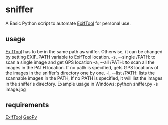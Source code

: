 # sniffer

A Basic Python script to automate [ExifTool](https://github.com/exiftool/exiftool) for personal use.

## usage
[ExifTool](https://github.com/exiftool/exiftool) has to be in the same path as sniffer. Otherwise, it can be changed by setting EXIF_PATH variable to ExifTool location.
-s, --single /PATH: to scan a single image and get GPS location
-a, --all /PATH: to scan all the images in the PATH location. If no path is specified, gets GPS locations of the images in the sniffer's directory one by one.
-l, --list /PATH: lists the scannable images in the PATH, If no PATH is specified, it will list the images in the sniffer's directory.
Example usage in Windows: python sniffer.py -s image.jpg

## requirements
[ExifTool](https://github.com/exiftool/exiftool)
[GeoPy](https://geopy.readthedocs.io/)

